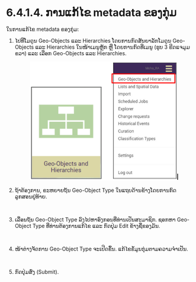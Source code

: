 # 6.4.1.4. ການແກ້ໄຂ metadata ຂອງກຸ່ມ

ໃນການແກ້ໄຂ metadata ຂອງກຸ່ມ:

1.  ໄປທີ່ໂມດູນ Geo-Objects ແລະ Hierarchies ໂດຍການກົດສັນຍາລັກໂມດູນ Geo-Objects ແລະ Hierarchies ໃນໜ້າເມນູຫຼັກ ຫຼື ໂດຍການກົດທີ່ເມນູ (ຮູບ 3 ຂີດແຈມູມຂວາ) ແລະ ເລືອກ Geo-Objects ແລະ Hierarchies.

    <figure><img src="../../../../../.gitbook/assets/image (1) (1) (1) (1) (1).png" alt=""><figcaption></figcaption></figure>
2.  ຖ້າຕ້ອງການ, ຂະຫຍາຍຖັນ Geo-Object Type ໃນແຖບດ້ານຂ້າງໂດຍການກົດລູກສອນຢູ່ທ້າຍ.

    <figure><img src="../../../../../.gitbook/assets/image (6) (1) (1).png" alt=""><figcaption></figcaption></figure>
3.  ເລື່ອນຖັນ Geo-Object Type ລົງໄປຫາອົງກອນທີ່ທ່ານເປັນສະມາຊິກ. ຊອກຫາ Geo-Object Type ທີ່ທ່ານຕ້ອງການແກ້ໄຂ ແລະ ກົດປຸ່ມ Edit ຂ້າງຊື່ຂອງມັນ.

    <figure><img src="../../../../../.gitbook/assets/image (15) (1).png" alt=""><figcaption></figcaption></figure>
4.  ໜ້າຕ່າງຈັດການ Geo-Object Type ຈະເປີດຂຶ້ນ. ແກ້ໄຂຂໍ້ມູນກຸ່ມຕາມຄວາມຈໍາເປັນ.

    <figure><img src="https://lh5.googleusercontent.com/LUq2gF_rVLwaPqF1NQMcWjIxUWTeO7DzHB0lk4PKjennvyCI0HOu0gbn7-VZ7xpza9H1DwpQyKpg_ISpnW2A62Gt2TS8HBAnnVUi2wFfeMrLnTQ0roHYhx4HB2Q6FHKoPulHgxzOBq6frlLbwQu_BK-18-LPIOV69fWPPULED_ytG0tQTD7oduge" alt=""><figcaption></figcaption></figure>
5. ກົດປຸ່ມສົ່ງ (Submit).
